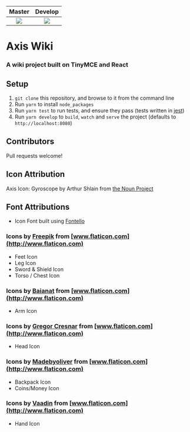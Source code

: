 | **Master** | **Develop** |
|   :---:    |    :---:    |
| <a href="https://circleci.com/gh/TroyAlford/axis-wiki/tree/master"><img src="https://circleci.com/gh/TroyAlford/axis-wiki/tree/master.svg?style=shield&circle-token=aacb39e59ecff89f1fc9ee7a301b4c23f4bfab65" /></a> | <a href="https://circleci.com/gh/TroyAlford/axis-wiki/tree/develop"><img src="https://circleci.com/gh/TroyAlford/axis-wiki/tree/develop.svg?style=shield&circle-token=aacb39e59ecff89f1fc9ee7a301b4c23f4bfab65" /></a> |

# Axis Wiki
### A wiki project built on TinyMCE and React

## Setup
1. `git clone` this repository, and browse to it from the command line
2. Run `yarn` to install `node_packages`
3. Run `yarn test` to run tests, and ensure they pass (tests written in [jest](https://github.com/facebook/jest))
4. Run `yarn develop` to `build`, `watch` and `serve` the project (defaults to `http://localhost:8080`)

## Contributors
Pull requests welcome!

## Icon Attribution
Axis Icon: Gyroscope by Arthur Shlain from [the Noun Project](https://thenounproject.com)

## Font Attributions
- Icon Font built using [Fontello](http://www.fontello.com)

### Icons by [Freepik](http://www.flaticon.com/authors/freepik) from [www.flaticon.com](http://www.flaticon.com)
- Feet Icon
- Leg Icon
- Sword & Shield Icon
- Torso / Chest Icon

### Icons by [Baianat](http://www.flaticon.com/authors/baianat) from [www.flaticon.com](http://www.flaticon.com)
- Arm Icon

### Icons by [Gregor Cresnar](http://www.flaticon.com/authors/gregor-cresnar) from [www.flaticon.com](http://www.flaticon.com)
- Head Icon

### Icons by [Madebyoliver](http://www.flaticon.com/authors/madebyoliver) from [www.flaticon.com](http://www.flaticon.com)
- Backpack Icon
- Coins/Money Icon

### Icons by [Vaadin](http://www.flaticon.com/authors/vaadin) from [www.flaticon.com](http://www.flaticon.com)
- Hand Icon
